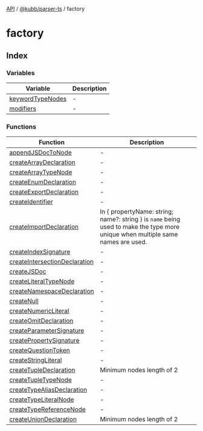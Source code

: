 [API](../../../../packages.md) / [@kubb/parser-ts](../../index.md) / factory

# factory

## Index

### Variables

| Variable | Description |
| ------ | ------ |
| [keywordTypeNodes](variables/keywordTypeNodes.md) | - |
| [modifiers](variables/modifiers.md) | - |

### Functions

| Function | Description |
| ------ | ------ |
| [appendJSDocToNode](functions/appendJSDocToNode.md) | - |
| [createArrayDeclaration](functions/createArrayDeclaration.md) | - |
| [createArrayTypeNode](functions/createArrayTypeNode.md) | - |
| [createEnumDeclaration](functions/createEnumDeclaration.md) | - |
| [createExportDeclaration](functions/createExportDeclaration.md) | - |
| [createIdentifier](functions/createIdentifier.md) | - |
| [createImportDeclaration](functions/createImportDeclaration.md) | In { propertyName: string; name?: string } is `name` being used to make the type more unique when multiple same names are used. |
| [createIndexSignature](functions/createIndexSignature.md) | - |
| [createIntersectionDeclaration](functions/createIntersectionDeclaration.md) | - |
| [createJSDoc](functions/createJSDoc.md) | - |
| [createLiteralTypeNode](functions/createLiteralTypeNode.md) | - |
| [createNamespaceDeclaration](functions/createNamespaceDeclaration.md) | - |
| [createNull](functions/createNull.md) | - |
| [createNumericLiteral](functions/createNumericLiteral.md) | - |
| [createOmitDeclaration](functions/createOmitDeclaration.md) | - |
| [createParameterSignature](functions/createParameterSignature.md) | - |
| [createPropertySignature](functions/createPropertySignature.md) | - |
| [createQuestionToken](functions/createQuestionToken.md) | - |
| [createStringLiteral](functions/createStringLiteral.md) | - |
| [createTupleDeclaration](functions/createTupleDeclaration.md) | Minimum nodes length of 2 |
| [createTupleTypeNode](functions/createTupleTypeNode.md) | - |
| [createTypeAliasDeclaration](functions/createTypeAliasDeclaration.md) | - |
| [createTypeLiteralNode](functions/createTypeLiteralNode.md) | - |
| [createTypeReferenceNode](functions/createTypeReferenceNode.md) | - |
| [createUnionDeclaration](functions/createUnionDeclaration.md) | Minimum nodes length of 2 |
